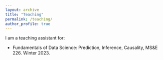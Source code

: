 ```yaml
---
layout: archive
title: "Teaching"
permalink: /teaching/
author_profile: true
---
```

I am a teaching assistant for:

- Fundamentals of Data Science: Prediction, Inference, Causality, MS&E 226. Winter 2023. 

<!-- {% include base_path %}

{% for post in site.teaching reversed %}
  {% include archive-single.html %}
{% endfor %} -->
